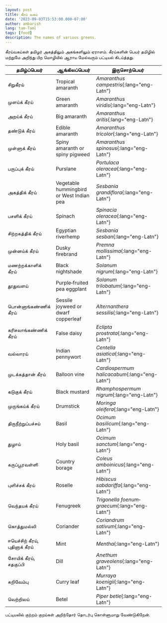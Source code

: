```yaml
---
layout: post
title: கீரய் வகய்
date: '2023-09-03T15:53:00.000-07:00'
author: ambarish
lang: tam-Taml
tags: [food]
description: The names of various greens.
---
```


கீரய்வகய்கள் தமிழர் அகத்திலும் அகங்களிலும் ஏராளம். கீரய்களின் பெயர் தமிழில் மற்றுமே அறிந்து பிற மொழியில் ஆராய மேல்வரும் பட்டியல் கிடய்த்தது.

| தமிழ்ப்பெயர் | ஆங்கிலப்பெயர் | இருசொற்பெயர் |
|---|---|---|
| சிறுகீரய் | <span lang="eng-Latn">Tropical amaranth</span> | *Amaranthus campestris*{:lang="eng-Latn"} |
| முளய்க் கீரய் | <span lang="eng-Latn">Green amaranth</span> | *Amaranthus viridis*{:lang="eng-Latn"} |
| அறய்க் கீரய் | <span lang="eng-Latn">Big amaranth</span> | *Amaranthus aritis*{:lang="eng-Latn"} |
| தண்டுக் கீரய் | <span lang="eng-Latn">Edible amaranth</span> | *Amaranthus tricolor*{:lang="eng-Latn"} |
| முள்ளுக் கீரய் | <span lang="eng-Latn">Spiny amaranth or spiny pigweed</span> | *Amaranthus spinosus*{:lang="eng-Latn"} |
| பருப்புக் கீரய் | <span lang="eng-Latn">Purslane</span> | *Portulaca oleracea*{:lang="eng-Latn"} |
| அகத்திக் கீரய் | <span lang="eng-Latn">Vegetable hummingbird or West Indian pea</span> | *Sesbania grandiflora*{:lang="eng-Latn"} |
| பசளிக் கீரய் | <span lang="eng-Latn">Spinach</span> | *Spinacia oleracea*{:lang="eng-Latn"} |
| சிற்றகத்திக் கீரய் | <span lang="eng-Latn">Egyptian riverhemp</span> | *Sesbania sesban*{:lang="eng-Latn"} |
| முன்னய்க் கீரய் | <span lang="eng-Latn">Dusky firebrand</span> | *Premna mollissima*{:lang="eng-Latn"} |
| மணற்றக்காளிக் கீரய் | <span lang="eng-Latn">Black nightshade</span> | *Solanum nigrum*{:lang="eng-Latn"} |
| தூதுவளய் | <span lang="eng-Latn">Purple‐fruited pea eggplant</span>| *Solanum trilobatum*{:lang="eng-Latn"} |
| பொன்னாங்கண்ணிக் கீரய் | <span lang="eng-Latn">Sessile joyweed or dwarf copperleaf</span> | *Alternanthera sessilis*{:lang="eng-Latn"} |
| கரிசலாங்கண்ணிக் கீரய் | <span lang="eng-Latn">False daisy</span> | *Eclipta prostrata*{:lang="eng-Latn"} |
| வல்லாரய் | <span lang="eng-Latn">Indian pennywort</span>| *Centella asiatica*{:lang="eng-Latn"} |
| முடக்கத்தான் கீரய் | <span lang="eng-Latn">Balloon vine</span> | *Cardiospermum halicacabum*{:lang="eng-Latn"} |
| கடுகுக் கீரய் | <span lang="eng-Latn">Black mustard</span> | *Rhamphospermum nigrum*{:lang="eng-Latn"} |
| முருங்கய்க் கீரய் | <span lang="eng-Latn">Drumstick</span> | *Moringa oleifera*{:lang="eng-Latn"} |
| திருநீற்றுப்பச்சய் | <span lang="eng-Latn">Basil</span> | *Ocimum basilicum*{:lang="eng-Latn"} |
| துழாய் | <span lang="eng-Latn">Holy basil</span> | *Ocimum sanctum*{:lang="eng-Latn"} |
| கருப்பூரவள்ளி | <span lang="eng-Latn">Country borage</span> | *Coleus amboinicus*{:lang="eng-Latn"} |
| புளிச்சக் கீரய் | <span lang="eng-Latn">Roselle</span> | *Hibiscus sabdariffa*{:lang="eng-Latn"} |
| வெந்தயக் கீரய் | <span lang="eng-Latn">Fenugreek</span> | *Trigonella foenum‐graecum*{:lang="eng-Latn"} |
| கொத்துமல்லி | <span lang="eng-Latn">Coriander</span> | *Coriandrum sativum*{:lang="eng-Latn"} |
| ஈயெச்சிற் கீரய், புதினாக் கீரய் | <span lang="eng-Latn">Mint</span> | *Mentha*{:lang="eng-Latn"} |
| சோயிக் கீரய், சதகுப்பி | <span lang="eng-Latn">Dill</span> | *Anethum graveolens*{:lang="eng-Latn"} |
| கறிவேம்பு | <span lang="eng-Latn">Curry leaf</span> | *Murraya koenigii*{:lang="eng-Latn"} |
| வெற்றிலய் | <span lang="eng-Latn">Betel</span> | *Piper betle*{:lang="eng-Latn"} |

பட்டியலில் குற்றம் குறய்கள் அறிந்தோர் தொடர்பு கொள்ளுமாறு வேண்டுகிறேன்.
